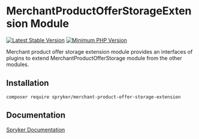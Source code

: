 # MerchantProductOfferStorageExtension Module
[![Latest Stable Version](https://poser.pugx.org/spryker/merchant-product-offer-storage-extension/v/stable.svg)](https://packagist.org/packages/spryker/merchant-product-offer-storage-extension)
[![Minimum PHP Version](https://img.shields.io/badge/php-%3E%3D%208.3-8892BF.svg)](https://php.net/)

Merchant product offer storage extension module provides an interfaces of plugins to extend MerchantProductOfferStorage module from the other modules.

## Installation

```
composer require spryker/merchant-product-offer-storage-extension
```

## Documentation

[Spryker Documentation](https://docs.spryker.com)
